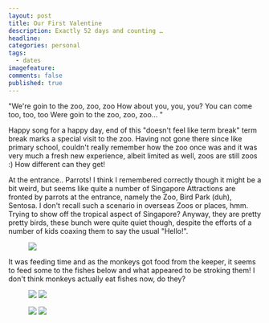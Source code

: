 ```yaml
---
layout: post
title: Our First Valentine
description: Exactly 52 days and counting … 
headline: 
categories: personal
tags:
  - dates
imagefeature: 
comments: false
published: true
---
```


"We're goin to the zoo, zoo, zoo
How about you, you, you?
You can come too, too, too
Were goin to the zoo, zoo, zoo… "

Happy song for a happy day, end of this "doesn't feel like term break" term break marks a special visit to the zoo. Having not gone there since like primary school, couldn't really remember how the zoo once was and it was very much a fresh new experience, albeit limited as well, zoos are still zoos :) How different can they get!

At the entrance.. Parrots! I think I remembered correctly though it might be a bit weird, but seems like quite a number of Singapore Attractions are fronted by parrots at the entrance, namely the Zoo, Bird Park (duh), Sentosa. I don't recall such a scenario in overseas Zoos or places, hmm. Trying to show off the tropical aspect of Singapore? Anyway, they are pretty pretty birds, these bunch were quite quiet though, despite the efforts of a number of kids coaxing them to say the usual "Hello!".

<figure>
<a href="http://1.bp.blogspot.com/_m5e8Pqc8k3c/ReIohqvqrFI/AAAAAAAAAK8/0lwKESDwU48/s1600/DSCF0613.jpg"><img src="http://1.bp.blogspot.com/_m5e8Pqc8k3c/ReIohqvqrFI/AAAAAAAAAK8/0lwKESDwU48/s800/DSCF0613.jpg"></a>
</figure>

It was feeding time and as the monkeys got food from the keeper, it seems to feed some to the fishes below and what appeared to be stroking them! I don't think monkeys actually eat fishes now, do they?

<figure class="half">
	<a href="http://1.bp.blogspot.com/_m5e8Pqc8k3c/ReInSqvqrEI/AAAAAAAAAKw/5fOKjgpI-Uc/s1600/title.jpg"><img src="http://1.bp.blogspot.com/_m5e8Pqc8k3c/ReInSqvqrEI/AAAAAAAAAKw/5fOKjgpI-Uc/s600/title.jpg"></a>
	<a href="http://4.bp.blogspot.com/_m5e8Pqc8k3c/ReIujavqrGI/AAAAAAAAALI/9-uuVFBAgWk/s1600/page1.jpg"><img src="http://4.bp.blogspot.com/_m5e8Pqc8k3c/ReIujavqrGI/AAAAAAAAALI/9-uuVFBAgWk/s600/page1.jpg"></a>
</figure>
<figure class="half">
	<a href="http://3.bp.blogspot.com/_m5e8Pqc8k3c/ReIu4KvqrII/AAAAAAAAALY/okkgmzllGes/s1600/page2.jpg"><img src="http://3.bp.blogspot.com/_m5e8Pqc8k3c/ReIu4KvqrII/AAAAAAAAALY/okkgmzllGes/s600/page2.jpg"></a>
	<a href="http://4.bp.blogspot.com/_m5e8Pqc8k3c/ReIuravqrHI/AAAAAAAAALQ/_kYtEnkR80A/s1600/page3.jpg"><img src="http://4.bp.blogspot.com/_m5e8Pqc8k3c/ReIuravqrHI/AAAAAAAAALQ/_kYtEnkR80A/s600/page3.jpg"></a>
</figure>
